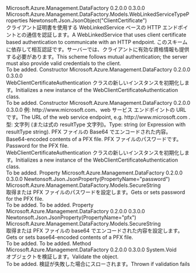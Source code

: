 <Type Name="WebClientCertificateAuthentication" FullName="Microsoft.Azure.Management.DataFactory.Models.WebClientCertificateAuthentication">
  <TypeSignature Language="C#" Value="public class WebClientCertificateAuthentication : Microsoft.Azure.Management.DataFactory.Models.WebLinkedServiceTypeProperties" />
  <TypeSignature Language="ILAsm" Value=".class public auto ansi beforefieldinit WebClientCertificateAuthentication extends Microsoft.Azure.Management.DataFactory.Models.WebLinkedServiceTypeProperties" />
  <TypeSignature Language="DocId" Value="T:Microsoft.Azure.Management.DataFactory.Models.WebClientCertificateAuthentication" />
  <TypeSignature Language="VB.NET" Value="Public Class WebClientCertificateAuthentication&#xA;Inherits WebLinkedServiceTypeProperties" />
  <TypeSignature Language="F#" Value="type WebClientCertificateAuthentication = class&#xA;    inherit WebLinkedServiceTypeProperties" />
  <AssemblyInfo>
    <AssemblyName>Microsoft.Azure.Management.DataFactory</AssemblyName>
    <AssemblyVersion>0.2.0.0</AssemblyVersion>
    <AssemblyVersion>0.3.0.0</AssemblyVersion>
  </AssemblyInfo>
  <Base>
    <BaseTypeName>Microsoft.Azure.Management.DataFactory.Models.WebLinkedServiceTypeProperties</BaseTypeName>
  </Base>
  <Interfaces />
  <Attributes>
    <Attribute>
      <AttributeName>Newtonsoft.Json.JsonObject("ClientCertificate")</AttributeName>
    </Attribute>
  </Attributes>
  <Docs>
    <summary>
            <span data-ttu-id="32c0f-101">クライアント証明書を使用する WebLinkedService ベースの HTTP エンドポイントとの通信を認証します。</span><span class="sxs-lookup"><span data-stu-id="32c0f-101">A WebLinkedService that uses client certificate based authentication to communicate with an HTTP endpoint.</span></span> <span data-ttu-id="32c0f-102">このスキームに依存して相互認証です。サーバーでは、クライアントに有効な資格情報も提供する必要があります。</span><span class="sxs-lookup"><span data-stu-id="32c0f-102">This scheme follows mutual authentication; the server must also provide valid credentials to the client.</span></span>
            </summary>
    <remarks>To be added.</remarks>
  </Docs>
  <Members>
    <Member MemberName=".ctor">
      <MemberSignature Language="C#" Value="public WebClientCertificateAuthentication ();" />
      <MemberSignature Language="ILAsm" Value=".method public hidebysig specialname rtspecialname instance void .ctor() cil managed" />
      <MemberSignature Language="DocId" Value="M:Microsoft.Azure.Management.DataFactory.Models.WebClientCertificateAuthentication.#ctor" />
      <MemberSignature Language="VB.NET" Value="Public Sub New ()" />
      <MemberType>Constructor</MemberType>
      <AssemblyInfo>
        <AssemblyName>Microsoft.Azure.Management.DataFactory</AssemblyName>
        <AssemblyVersion>0.2.0.0</AssemblyVersion>
        <AssemblyVersion>0.3.0.0</AssemblyVersion>
      </AssemblyInfo>
      <Parameters />
      <Docs>
        <summary>
            <span data-ttu-id="32c0f-103">WebClientCertificateAuthentication クラスの新しいインスタンスを初期化します。</span><span class="sxs-lookup"><span data-stu-id="32c0f-103">Initializes a new instance of the WebClientCertificateAuthentication class.</span></span>
            </summary>
        <remarks>To be added.</remarks>
      </Docs>
    </Member>
    <Member MemberName=".ctor">
      <MemberSignature Language="C#" Value="public WebClientCertificateAuthentication (object url, Microsoft.Azure.Management.DataFactory.Models.SecureString pfx, Microsoft.Azure.Management.DataFactory.Models.SecureString password);" />
      <MemberSignature Language="ILAsm" Value=".method public hidebysig specialname rtspecialname instance void .ctor(object url, class Microsoft.Azure.Management.DataFactory.Models.SecureString pfx, class Microsoft.Azure.Management.DataFactory.Models.SecureString password) cil managed" />
      <MemberSignature Language="DocId" Value="M:Microsoft.Azure.Management.DataFactory.Models.WebClientCertificateAuthentication.#ctor(System.Object,Microsoft.Azure.Management.DataFactory.Models.SecureString,Microsoft.Azure.Management.DataFactory.Models.SecureString)" />
      <MemberSignature Language="VB.NET" Value="Public Sub New (url As Object, pfx As SecureString, password As SecureString)" />
      <MemberSignature Language="F#" Value="new Microsoft.Azure.Management.DataFactory.Models.WebClientCertificateAuthentication : obj * Microsoft.Azure.Management.DataFactory.Models.SecureString * Microsoft.Azure.Management.DataFactory.Models.SecureString -&gt; Microsoft.Azure.Management.DataFactory.Models.WebClientCertificateAuthentication" Usage="new Microsoft.Azure.Management.DataFactory.Models.WebClientCertificateAuthentication (url, pfx, password)" />
      <MemberType>Constructor</MemberType>
      <AssemblyInfo>
        <AssemblyName>Microsoft.Azure.Management.DataFactory</AssemblyName>
        <AssemblyVersion>0.2.0.0</AssemblyVersion>
        <AssemblyVersion>0.3.0.0</AssemblyVersion>
      </AssemblyInfo>
      <Parameters>
        <Parameter Name="url" Type="System.Object" />
        <Parameter Name="pfx" Type="Microsoft.Azure.Management.DataFactory.Models.SecureString" />
        <Parameter Name="password" Type="Microsoft.Azure.Management.DataFactory.Models.SecureString" />
      </Parameters>
      <Docs>
        <param name="url"><span data-ttu-id="32c0f-104">例: http://www.microsoft.com、web サービス エンドポイントの URL です。</span><span class="sxs-lookup"><span data-stu-id="32c0f-104">The URL of the web service endpoint, e.g. http://www.microsoft.com .</span></span> <span data-ttu-id="32c0f-105">型: 文字列 (または式の resultType 文字列)。</span><span class="sxs-lookup"><span data-stu-id="32c0f-105">Type: string (or Expression with resultType string).</span></span></param>
        <param name="pfx"><span data-ttu-id="32c0f-106">PFX ファイルの Base64 でエンコードされた内容。</span><span class="sxs-lookup"><span data-stu-id="32c0f-106">Base64-encoded contents of a PFX file.</span></span></param>
        <param name="password"><span data-ttu-id="32c0f-107">PFX ファイルのパスワードです。</span><span class="sxs-lookup"><span data-stu-id="32c0f-107">Password for the PFX file.</span></span></param>
        <summary>
            <span data-ttu-id="32c0f-108">WebClientCertificateAuthentication クラスの新しいインスタンスを初期化します。</span><span class="sxs-lookup"><span data-stu-id="32c0f-108">Initializes a new instance of the WebClientCertificateAuthentication class.</span></span>
            </summary>
        <remarks>To be added.</remarks>
      </Docs>
    </Member>
    <Member MemberName="Password">
      <MemberSignature Language="C#" Value="public Microsoft.Azure.Management.DataFactory.Models.SecureString Password { get; set; }" />
      <MemberSignature Language="ILAsm" Value=".property instance class Microsoft.Azure.Management.DataFactory.Models.SecureString Password" />
      <MemberSignature Language="DocId" Value="P:Microsoft.Azure.Management.DataFactory.Models.WebClientCertificateAuthentication.Password" />
      <MemberSignature Language="VB.NET" Value="Public Property Password As SecureString" />
      <MemberSignature Language="F#" Value="member this.Password : Microsoft.Azure.Management.DataFactory.Models.SecureString with get, set" Usage="Microsoft.Azure.Management.DataFactory.Models.WebClientCertificateAuthentication.Password" />
      <MemberType>Property</MemberType>
      <AssemblyInfo>
        <AssemblyName>Microsoft.Azure.Management.DataFactory</AssemblyName>
        <AssemblyVersion>0.2.0.0</AssemblyVersion>
        <AssemblyVersion>0.3.0.0</AssemblyVersion>
      </AssemblyInfo>
      <Attributes>
        <Attribute>
          <AttributeName>Newtonsoft.Json.JsonProperty(PropertyName="password")</AttributeName>
        </Attribute>
      </Attributes>
      <ReturnValue>
        <ReturnType>Microsoft.Azure.Management.DataFactory.Models.SecureString</ReturnType>
      </ReturnValue>
      <Docs>
        <summary>
            <span data-ttu-id="32c0f-109">取得または PFX ファイルのパスワードを設定します。</span><span class="sxs-lookup"><span data-stu-id="32c0f-109">Gets or sets password for the PFX file.</span></span>
            </summary>
        <value>To be added.</value>
        <remarks>To be added.</remarks>
      </Docs>
    </Member>
    <Member MemberName="Pfx">
      <MemberSignature Language="C#" Value="public Microsoft.Azure.Management.DataFactory.Models.SecureString Pfx { get; set; }" />
      <MemberSignature Language="ILAsm" Value=".property instance class Microsoft.Azure.Management.DataFactory.Models.SecureString Pfx" />
      <MemberSignature Language="DocId" Value="P:Microsoft.Azure.Management.DataFactory.Models.WebClientCertificateAuthentication.Pfx" />
      <MemberSignature Language="VB.NET" Value="Public Property Pfx As SecureString" />
      <MemberSignature Language="F#" Value="member this.Pfx : Microsoft.Azure.Management.DataFactory.Models.SecureString with get, set" Usage="Microsoft.Azure.Management.DataFactory.Models.WebClientCertificateAuthentication.Pfx" />
      <MemberType>Property</MemberType>
      <AssemblyInfo>
        <AssemblyName>Microsoft.Azure.Management.DataFactory</AssemblyName>
        <AssemblyVersion>0.2.0.0</AssemblyVersion>
        <AssemblyVersion>0.3.0.0</AssemblyVersion>
      </AssemblyInfo>
      <Attributes>
        <Attribute>
          <AttributeName>Newtonsoft.Json.JsonProperty(PropertyName="pfx")</AttributeName>
        </Attribute>
      </Attributes>
      <ReturnValue>
        <ReturnType>Microsoft.Azure.Management.DataFactory.Models.SecureString</ReturnType>
      </ReturnValue>
      <Docs>
        <summary>
            <span data-ttu-id="32c0f-110">取得または PFX ファイルの base64 でエンコードされた内容を設定します。</span><span class="sxs-lookup"><span data-stu-id="32c0f-110">Gets or sets base64-encoded contents of a PFX file.</span></span>
            </summary>
        <value>To be added.</value>
        <remarks>To be added.</remarks>
      </Docs>
    </Member>
    <Member MemberName="Validate">
      <MemberSignature Language="C#" Value="public override void Validate ();" />
      <MemberSignature Language="ILAsm" Value=".method public hidebysig virtual instance void Validate() cil managed" />
      <MemberSignature Language="DocId" Value="M:Microsoft.Azure.Management.DataFactory.Models.WebClientCertificateAuthentication.Validate" />
      <MemberSignature Language="VB.NET" Value="Public Overrides Sub Validate ()" />
      <MemberSignature Language="F#" Value="override this.Validate : unit -&gt; unit" Usage="webClientCertificateAuthentication.Validate " />
      <MemberType>Method</MemberType>
      <AssemblyInfo>
        <AssemblyName>Microsoft.Azure.Management.DataFactory</AssemblyName>
        <AssemblyVersion>0.2.0.0</AssemblyVersion>
        <AssemblyVersion>0.3.0.0</AssemblyVersion>
      </AssemblyInfo>
      <ReturnValue>
        <ReturnType>System.Void</ReturnType>
      </ReturnValue>
      <Parameters />
      <Docs>
        <summary>
            <span data-ttu-id="32c0f-111">オブジェクトを検証します。</span><span class="sxs-lookup"><span data-stu-id="32c0f-111">Validate the object.</span></span>
            </summary>
        <remarks>To be added.</remarks>
        <exception cref="T:Microsoft.Rest.ValidationException">
            <span data-ttu-id="32c0f-112">検証が失敗した場合にスローされます。</span><span class="sxs-lookup"><span data-stu-id="32c0f-112">Thrown if validation fails</span></span>
            </exception>
      </Docs>
    </Member>
  </Members>
</Type>